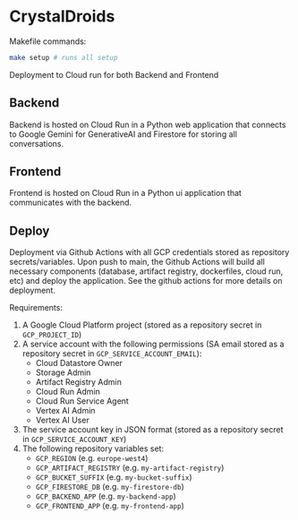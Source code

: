 # CrystalDroids

Makefile commands:

```bash
make setup # runs all setup
```

Deployment to Cloud run for both Backend and Frontend

## Backend

Backend is hosted on Cloud Run in a Python web application that connects to Google Gemini for GenerativeAI and Firestore for storing all conversations.

## Frontend

Frontend is hosted on Cloud Run in a Python ui application that communicates with the backend.

## Deploy

Deployment via Github Actions with all GCP credentials stored as repository secrets/variables. Upon push to main, the Github Actions will build all necessary components (database, artifact registry, dockerfiles, cloud run, etc) and deploy the application. See the github actions for more details on deployment.

Requirements:

1. A Google Cloud Platform project (stored as a repository secret in `GCP_PROJECT_ID`)
2. A service account with the following permissions (SA email stored as a repository secret in `GCP_SERVICE_ACCOUNT_EMAIL`):
    - Cloud Datastore Owner
    - Storage Admin
    - Artifact Registry Admin
    - Cloud Run Admin
    - Cloud Run Service Agent
    - Vertex AI Admin
    - Vertex AI User
3. The service account key in JSON format (stored as a repository secret in `GCP_SERVICE_ACCOUNT_KEY`)
4. The following repository variables set:
    - `GCP_REGION` (e.g. `europe-west4`)
    - `GCP_ARTIFACT_REGISTRY` (e.g. `my-artifact-registry`)
    - `GCP_BUCKET_SUFFIX` (e.g. `my-bucket-suffix`)
    - `GCP_FIRESTORE_DB` (e.g. `my-firestore-db`)
    - `GCP_BACKEND_APP` (e.g. `my-backend-app`)
    - `GCP_FRONTEND_APP` (e.g. `my-frontend-app`)
